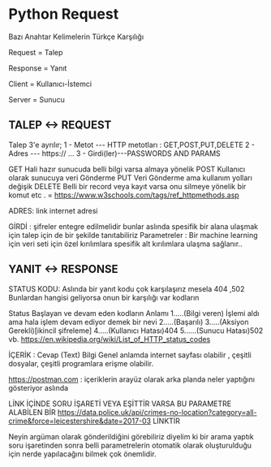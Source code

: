 # Python Request 

Bazı Anahtar Kelimelerin Türkçe Karşılığı

Request = Talep

Response = Yanıt

Client = Kullanıcı-İstemci 

Server = Sunucu 


## TALEP <-> REQUEST

Talep 3'e ayrılır;
1 - Metot --- HTTP metotları : GET,POST,PUT,DELETE
2 - Adres --- https:// ...
3 - Girdi(ler)---PASSWORDS AND PARAMS

GET
Hali hazır sunucuda belli bilgi varsa almaya yönelik 
POST 
Kullanıcı olarak sunucuya veri Gönderme
PUT 
Veri Gönderme ama kullanım yolları değişik 
DELETE
Belli bir record veya kayıt varsa onu silmeye yönelik bir komut
etc . = https://www.w3schools.com/tags/ref_httpmethods.asp

ADRES: link internet adresi

GİRDİ : şifreler entegre edilmelidir bunlar aslında spesifik bir alana ulaşmak için talep için de bir şekilde tanıtabiliriz
Parametreler : Bir machine learning için veri seti için özel kırılımlara spesifik alt kırılımlara ulaşma sağlanır..

## YANIT <-> RESPONSE

STATUS KODU:
Aslında bir yanıt kodu çok karşılaşırız mesela 404 ,502 
Bunlardan hangisi geliyorsa onun bir karşılığı var kodların 

Status Başlayan ve devam eden kodların Anlamı
1.....(Bilgi veren) İşlemi aldı ama hala işlem devam ediyor demek bir nevi
2.....(Başarılı)
3.....(Aksiyon Gerekli)[ikincil şifreleme]
4.....(Kullanıcı Hatası)404
5......(Sunucu Hatası)502 vb.
https://en.wikipedia.org/wiki/List_of_HTTP_status_codes

İÇERİK :
Cevap (Text)
Bilgi 
Genel anlamda internet sayfası olabilir , çeşitli dosyalar, çeşitli programlara erişme olabilir.

 https://postman.com : içeriklerin arayüz olarak arka planda neler yaptığını gösteriyor aslında 

LİNK İÇİNDE SORU İŞARETİ VEYA EŞİTTİR VARSA  BU PARAMETRE ALABİLEN BİR 
https://data.police.uk/api/crimes-no-location?category=all-crime&force=leicestershire&date=2017-03 LİNKTİR


Neyin argüman olarak gönderildiğini görebiliriz diyelim ki bir arama yaptık soru işaretinden sonra belli parametrelerin otomatik olarak oluşturulduğu için nerde yapılacağını bilmek çok önemlidir.





